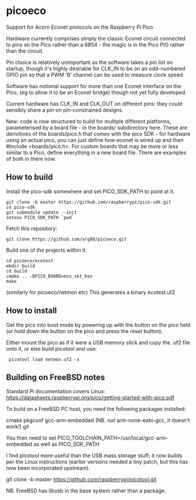 # picoeco
Support for Acorn Econet protocols on the Raspberry Pi Pico

Hardware currently comprises simply the classic Econet circuit
connected to pins on the Pico rather than a 6854 - the magic is
in the Pico PIO rather than the circuit.

Pin choice is relatively unimportant as the software takes a
pin list on startup, though it's highly desirable for CLK_IN
to be on an odd-numbered GPIO pin so that a PWM 'B' channel
can be used to measure clock speed.

Software has notional support for more than one Econet interface
on the Pico, (eg to allow it to be an Econet bridge) though not yet
fully developed.

Current hardware has CLK_IN and CLK_OUT on different pins: they
could sensibly share a pin on pin-constrained designs.

New: code is now structured to build for multiple different platforms,
parameterised by a board file - in the boards/ subdirectory here.
These are derivitives of the boards/pico.h that comes with the pico SDK -
for hardware using an actual pico, you can just define how econet is
wired up and then #include <boards/pico.h>.  For custom boards that
may be more or less similar to a Pico, define everything in a new board
file.  There are examples of both in there now.

How to build
------------

Install the pico-sdk somewhere and set PICO_SDK_PATH to point at it.
```
git clone -b master https://github.com/raspberrypi/pico-sdk.git
cd pico-sdk
git submodule update --init
setenv PICO_SDK_PATH `pwd`
```
Fetch this repository:
```
git clone https://github.com/arg08/picoeco.git
```
Build one of the projects within it:
```
cd picoeco/ecotest
mkdir build
cd build
cmake .. -DPICO_BOARD=eco_skt_box
make
```
(similarly for picoeco/netmon etc)
This generates a binary ecotest.uf2

How to install
--------------
Get the pico into boot mode by powering up with the button on the pico
held (or hold down the button on the pico and press the reset button).

Either mount the pico as if it were a USB memory stick and copy the .uf2
file onto it, or else build picotool and use:
```
 picotool load netmon.uf2 -x
```


Building on FreeBSD notes
-------------------------
Standard Pi documentation covers Linux:
 https://datasheets.raspberrypi.org/pico/getting-started-with-pico.pdf

To build on a FreeBSD PC host, you need the following packages installed:

cmake
pkgconf
gcc-arm-embedded	(NB. _not_ arm-none-eabi-gcc, it doesn't work!)
git

You then need to set PICO_TOOLCHAIN_PATH=/usr/local/gcc-arm-embedded
as well as PICO_SDK_PATH

I find picotool more useful than the USB mass storage stuff; it
now builds per the Linux instructions (earlier versions needed a tiny
patch, but this has now been incorporated upstream).

git clone -b master https://github.com/raspberrypi/picotool.git

NB. FreeBSD has libusb in the base system rather than a package.
